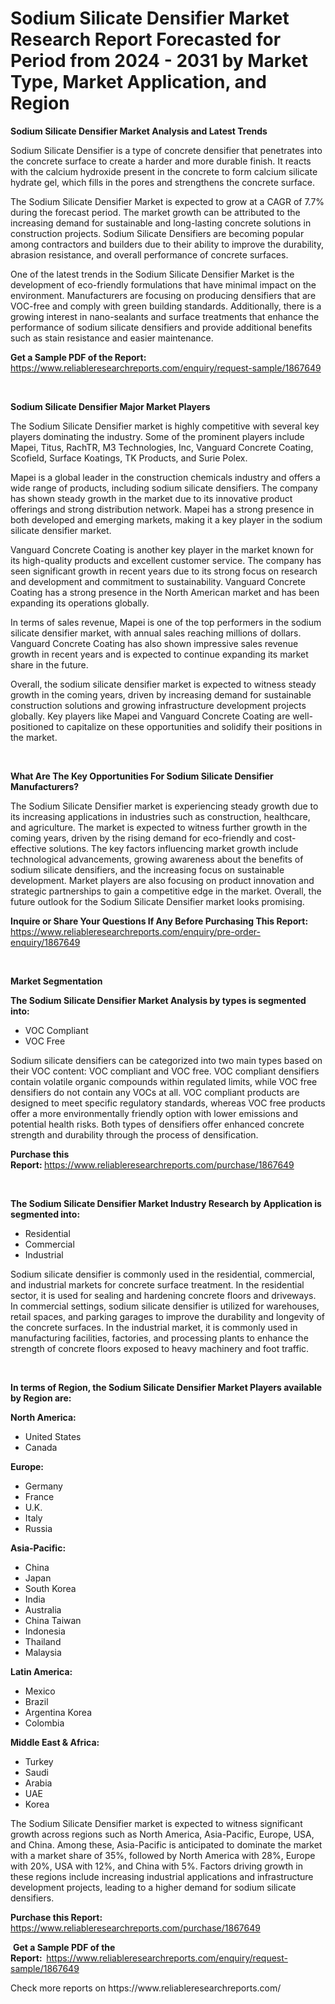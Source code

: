 <p><h1>Sodium Silicate Densifier Market Research Report Forecasted for Period from 2024 -  2031 by Market Type, Market Application, and Region</h1></p><p><strong>Sodium Silicate Densifier Market Analysis and Latest Trends</strong></p>
<p><p>Sodium Silicate Densifier is a type of concrete densifier that penetrates into the concrete surface to create a harder and more durable finish. It reacts with the calcium hydroxide present in the concrete to form calcium silicate hydrate gel, which fills in the pores and strengthens the concrete surface.</p><p>The Sodium Silicate Densifier Market is expected to grow at a CAGR of 7.7% during the forecast period. The market growth can be attributed to the increasing demand for sustainable and long-lasting concrete solutions in construction projects. Sodium Silicate Densifiers are becoming popular among contractors and builders due to their ability to improve the durability, abrasion resistance, and overall performance of concrete surfaces.</p><p>One of the latest trends in the Sodium Silicate Densifier Market is the development of eco-friendly formulations that have minimal impact on the environment. Manufacturers are focusing on producing densifiers that are VOC-free and comply with green building standards. Additionally, there is a growing interest in nano-sealants and surface treatments that enhance the performance of sodium silicate densifiers and provide additional benefits such as stain resistance and easier maintenance.</p></p>
<p><strong>Get a Sample PDF of the Report:&nbsp;</strong> <a href="https://www.reliableresearchreports.com/enquiry/request-sample/1867649">https://www.reliableresearchreports.com/enquiry/request-sample/1867649</a></p>
<p>&nbsp;</p>
<p><strong>Sodium Silicate Densifier Major Market Players</strong></p>
<p><p>The Sodium Silicate Densifier market is highly competitive with several key players dominating the industry. Some of the prominent players include Mapei, Titus, RachTR, M3 Technologies, Inc, Vanguard Concrete Coating, Scofield, Surface Koatings, TK Products, and Surie Polex.</p><p>Mapei is a global leader in the construction chemicals industry and offers a wide range of products, including sodium silicate densifiers. The company has shown steady growth in the market due to its innovative product offerings and strong distribution network. Mapei has a strong presence in both developed and emerging markets, making it a key player in the sodium silicate densifier market.</p><p>Vanguard Concrete Coating is another key player in the market known for its high-quality products and excellent customer service. The company has seen significant growth in recent years due to its strong focus on research and development and commitment to sustainability. Vanguard Concrete Coating has a strong presence in the North American market and has been expanding its operations globally.</p><p>In terms of sales revenue, Mapei is one of the top performers in the sodium silicate densifier market, with annual sales reaching millions of dollars. Vanguard Concrete Coating has also shown impressive sales revenue growth in recent years and is expected to continue expanding its market share in the future.</p><p>Overall, the sodium silicate densifier market is expected to witness steady growth in the coming years, driven by increasing demand for sustainable construction solutions and growing infrastructure development projects globally. Key players like Mapei and Vanguard Concrete Coating are well-positioned to capitalize on these opportunities and solidify their positions in the market.</p></p>
<p>&nbsp;</p>
<p><strong>What Are The Key Opportunities For Sodium Silicate Densifier Manufacturers?</strong></p>
<p><p>The Sodium Silicate Densifier market is experiencing steady growth due to its increasing applications in industries such as construction, healthcare, and agriculture. The market is expected to witness further growth in the coming years, driven by the rising demand for eco-friendly and cost-effective solutions. The key factors influencing market growth include technological advancements, growing awareness about the benefits of sodium silicate densifiers, and the increasing focus on sustainable development. Market players are also focusing on product innovation and strategic partnerships to gain a competitive edge in the market. Overall, the future outlook for the Sodium Silicate Densifier market looks promising.</p></p>
<p><strong>Inquire or Share Your Questions If Any Before Purchasing This Report:</strong> <a href="https://www.reliableresearchreports.com/enquiry/pre-order-enquiry/1867649">https://www.reliableresearchreports.com/enquiry/pre-order-enquiry/1867649</a></p>
<p>&nbsp;</p>
<p><strong>Market Segmentation</strong></p>
<p><strong>The Sodium Silicate Densifier Market Analysis by types is segmented into:</strong></p>
<p><ul><li>VOC Compliant</li><li>VOC Free</li></ul></p>
<p><p>Sodium silicate densifiers can be categorized into two main types based on their VOC content: VOC compliant and VOC free. VOC compliant densifiers contain volatile organic compounds within regulated limits, while VOC free densifiers do not contain any VOCs at all. VOC compliant products are designed to meet specific regulatory standards, whereas VOC free products offer a more environmentally friendly option with lower emissions and potential health risks. Both types of densifiers offer enhanced concrete strength and durability through the process of densification.</p></p>
<p><strong>Purchase this Report:&nbsp;</strong><a href="https://www.reliableresearchreports.com/purchase/1867649">https://www.reliableresearchreports.com/purchase/1867649</a></p>
<p>&nbsp;</p>
<p><strong>The Sodium Silicate Densifier Market Industry Research by Application is segmented into:</strong></p>
<p><ul><li>Residential</li><li>Commercial</li><li>Industrial</li></ul></p>
<p><p>Sodium silicate densifier is commonly used in the residential, commercial, and industrial markets for concrete surface treatment. In the residential sector, it is used for sealing and hardening concrete floors and driveways. In commercial settings, sodium silicate densifier is utilized for warehouses, retail spaces, and parking garages to improve the durability and longevity of the concrete surfaces. In the industrial market, it is commonly used in manufacturing facilities, factories, and processing plants to enhance the strength of concrete floors exposed to heavy machinery and foot traffic.</p></p>
<p>&nbsp;</p>
<p><strong>In terms of Region, the Sodium Silicate Densifier Market Players available by Region are:</strong></p>
<p>
    <p> <strong> North America: </strong>
        <ul>
            <li>United States</li>
            <li>Canada</li>
        </ul>
        </p> 
    <p> <strong> Europe: </strong>
        <ul>
            <li>Germany</li>
            <li>France</li>
            <li>U.K.</li>
            <li>Italy</li>
            <li>Russia</li>
        </ul>
        </p> 
    <p> <strong> Asia-Pacific: </strong>
        <ul>
            <li>China</li>
            <li>Japan</li>
            <li>South Korea</li>
            <li>India</li>
            <li>Australia</li>
            <li>China Taiwan</li>
            <li>Indonesia</li>
            <li>Thailand</li>
            <li>Malaysia</li>
        </ul>
        </p> 
    <p> <strong> Latin America: </strong>
        <ul>
            <li>Mexico</li>
            <li>Brazil</li>
            <li>Argentina Korea</li>
            <li>Colombia</li>
        </ul>
        </p> 
    <p> <strong> Middle East & Africa: </strong>
        <ul>
            <li>Turkey</li>
            <li>Saudi</li>
            <li>Arabia</li>
            <li>UAE</li>
            <li>Korea</li>
        </ul>
    </p>
    </p>
<p><p>The Sodium Silicate Densifier market is expected to witness significant growth across regions such as North America, Asia-Pacific, Europe, USA, and China. Among these, Asia-Pacific is anticipated to dominate the market with a market share of 35%, followed by North America with 28%, Europe with 20%, USA with 12%, and China with 5%. Factors driving growth in these regions include increasing industrial applications and infrastructure development projects, leading to a higher demand for sodium silicate densifiers.</p></p>
<p><strong>Purchase this Report: </strong><a href="https://www.reliableresearchreports.com/purchase/1867649">https://www.reliableresearchreports.com/purchase/1867649</a></p>
<p>&nbsp;<strong>Get a Sample PDF of the Report:&nbsp;&nbsp;</strong><a href="https://www.reliableresearchreports.com/enquiry/request-sample/1867649">https://www.reliableresearchreports.com/enquiry/request-sample/1867649</a></p>
<p><strong></strong></p>
<p>Check more reports on https://www.reliableresearchreports.com/</p>